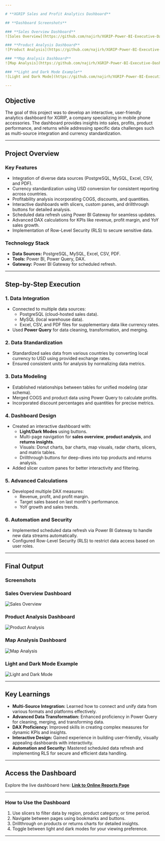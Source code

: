 ```yaml
---

# **XGRIP Sales and Profit Analytics Dashboard**  

## **Dashboard Screenshots**  

### **Sales Overview Dashboard**  
![Sales Overview](https://github.com/najirh/XGRIP-Power-BI-Executive-Dashboard/blob/main/dark%20dashboard.png)  

### **Product Analysis Dashboard**  
![Product Analysis](https://github.com/najirh/XGRIP-Power-BI-Executive-Dashboard/blob/main/product.png)  

### **Map Analysis Dashboard**  
![Map Analysis](https://github.com/najirh/XGRIP-Power-BI-Executive-Dashboard/blob/main/dark%20map.png)  

### **Light and Dark Mode Example**  
![Light and Dark Mode](https://github.com/najirh/XGRIP-Power-BI-Executive-Dashboard/blob/main/light%20dashboard.png)  

---
```


## **Objective**  
The goal of this project was to develop an interactive, user-friendly analytics dashboard for XGRIP, a company specializing in mobile phone accessories. The dashboard provides insights into sales, profits, product performance, and returns while addressing specific data challenges such as multi-source integration and currency standardization.  

---

## **Project Overview**  

### **Key Features**  
- Integration of diverse data sources (PostgreSQL, MySQL, Excel, CSV, and PDF).  
- Currency standardization using USD conversion for consistent reporting across countries.  
- Profitability analysis incorporating COGS, discounts, and quantities.  
- Interactive dashboards with slicers, custom panes, and drillthrough buttons for detailed analysis.  
- Scheduled data refresh using Power BI Gateway for seamless updates.  
- Advanced DAX calculations for KPIs like revenue, profit margin, and YoY sales growth.  
- Implementation of Row-Level Security (RLS) to secure sensitive data.  

### **Technology Stack**  
- **Data Sources:** PostgreSQL, MySQL, Excel, CSV, PDF.  
- **Tools:** Power BI, Power Query, DAX.  
- **Gateway:** Power BI Gateway for scheduled refresh.  

---

## **Step-by-Step Execution**  

### **1. Data Integration**  
- Connected to multiple data sources:  
  - PostgreSQL (cloud-hosted sales data).  
  - MySQL (local warehouse data).  
  - Excel, CSV, and PDF files for supplementary data like currency rates.  
- Used **Power Query** for data cleaning, transformation, and merging.  

### **2. Data Standardization**  
- Standardized sales data from various countries by converting local currency to USD using provided exchange rates.  
- Ensured consistent units for analysis by normalizing data metrics.  

### **3. Data Modeling**  
- Established relationships between tables for unified modeling (star schema).  
- Merged COGS and product data using Power Query to calculate profits.  
- Incorporated discount percentages and quantities for precise metrics.  

### **4. Dashboard Design**  
- Created an interactive dashboard with:  
  - **Light/Dark Modes** using buttons.  
  - Multi-page navigation for **sales overview**, **product analysis**, and **returns insights**.  
  - Visuals: Donut charts, bar charts, map visuals, radar charts, slicers, and matrix tables.  
  - Drillthrough buttons for deep-dives into top products and returns analysis.  
- Added slicer custom panes for better interactivity and filtering.  

### **5. Advanced Calculations**  
- Developed multiple DAX measures:  
  - Revenue, profit, and profit margin.  
  - Target sales based on last month's performance.  
  - YoY growth and sales trends.  

### **6. Automation and Security**  
- Implemented scheduled data refresh via Power BI Gateway to handle new data streams automatically.  
- Configured Row-Level Security (RLS) to restrict data access based on user roles.  

---

## **Final Output**  

### **Screenshots**  
### **Sales Overview Dashboard**  
![Sales Overview](https://github.com/najirh/XGRIP-Power-BI-Executive-Dashboard/blob/main/dark%20dashboard.png)  

### **Product Analysis Dashboard**  
![Product Analysis](https://github.com/najirh/XGRIP-Power-BI-Executive-Dashboard/blob/main/product.png)  

### **Map Analysis Dashboard**  
![Map Analysis](https://github.com/najirh/XGRIP-Power-BI-Executive-Dashboard/blob/main/dark%20map.png)  

### **Light and Dark Mode Example**  
![Light and Dark Mode](https://github.com/najirh/XGRIP-Power-BI-Executive-Dashboard/blob/main/light%20dashboard.png)  


---

## **Key Learnings**  
- **Multi-Source Integration:** Learned how to connect and unify data from various formats and platforms effectively.  
- **Advanced Data Transformation:** Enhanced proficiency in Power Query for cleaning, merging, and transforming data.  
- **DAX Proficiency:** Improved skills in creating complex measures for dynamic KPIs and insights.  
- **Interactive Design:** Gained experience in building user-friendly, visually appealing dashboards with interactivity.  
- **Automation and Security:** Mastered scheduled data refresh and implementing RLS for secure and efficient data handling.  

---

## **Access the Dashboard**  
Explore the live dashboard here: **[Link to Online Reports Page](insert-your-link-here)**  

---

### **How to Use the Dashboard**  
1. Use slicers to filter data by region, product category, or time period.  
2. Navigate between pages using bookmarks and buttons.  
3. Drillthrough on products or returns charts for detailed insights.  
4. Toggle between light and dark modes for your viewing preference.  

---
